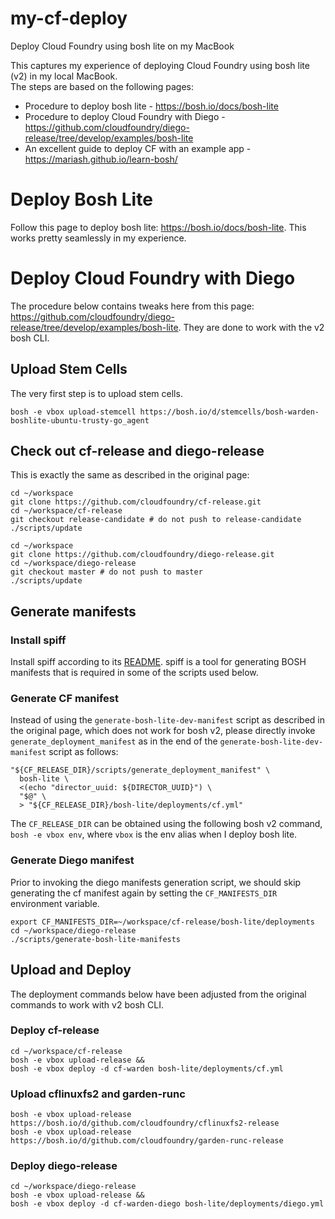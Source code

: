# my-cf-deploy
Deploy Cloud Foundry using bosh lite on my MacBook

This captures my experience of deploying Cloud Foundry using bosh lite (v2) in my local MacBook.  
The  steps are based on the following pages:
* Procedure to deploy bosh lite - https://bosh.io/docs/bosh-lite
* Procedure to deploy Cloud Foundry with Diego -
https://github.com/cloudfoundry/diego-release/tree/develop/examples/bosh-lite
* An excellent guide to deploy CF with an example app - https://mariash.github.io/learn-bosh/

# Deploy Bosh Lite
Follow this page to deploy bosh lite: https://bosh.io/docs/bosh-lite. This works pretty 
seamlessly in my experience.
 
# Deploy Cloud Foundry with Diego
The procedure below contains tweaks here from this page:
https://github.com/cloudfoundry/diego-release/tree/develop/examples/bosh-lite.  They are done to 
work with the v2 bosh CLI.

## Upload Stem Cells
The very first step is to upload stem cells.
```
bosh -e vbox upload-stemcell https://bosh.io/d/stemcells/bosh-warden-boshlite-ubuntu-trusty-go_agent
```

## Check out cf-release and diego-release
This is exactly the same as described in the original page:
```
cd ~/workspace
git clone https://github.com/cloudfoundry/cf-release.git
cd ~/workspace/cf-release
git checkout release-candidate # do not push to release-candidate
./scripts/update

cd ~/workspace
git clone https://github.com/cloudfoundry/diego-release.git
cd ~/workspace/diego-release
git checkout master # do not push to master
./scripts/update
```

## Generate manifests

### Install spiff
Install spiff according to its [README](https://github.com/cloudfoundry-incubator/spiff). spiff 
is a tool for generating BOSH manifests that is required in some of the scripts used below.

### Generate CF manifest
Instead of using the `generate-bosh-lite-dev-manifest` script as described in the original page, 
which does not work for bosh v2, please directly invoke `generate_deployment_manifest` as in the 
end of the `generate-bosh-lite-dev-manifest` script as follows:
```
"${CF_RELEASE_DIR}/scripts/generate_deployment_manifest" \
  bosh-lite \
  <(echo "director_uuid: ${DIRECTOR_UUID}") \
  "$@" \
  > "${CF_RELEASE_DIR}/bosh-lite/deployments/cf.yml"
```
The `CF_RELEASE_DIR` can be obtained using the following bosh v2 command, `bosh -e vbox env`, 
where `vbox` is the env alias when I deploy bosh lite.
 
### Generate Diego manifest
Prior to invoking the diego manifests generation script, we should skip generating the cf 
manifest again by setting the `CF_MANIFESTS_DIR` environment variable.
```
export CF_MANIFESTS_DIR=~/workspace/cf-release/bosh-lite/deployments
cd ~/workspace/diego-release
./scripts/generate-bosh-lite-manifests
```

## Upload and Deploy
The deployment commands below have been adjusted from the original commands to work with v2 bosh 
CLI.

### Deploy cf-release
```
cd ~/workspace/cf-release
bosh -e vbox upload-release &&
bosh -e vbox deploy -d cf-warden bosh-lite/deployments/cf.yml
```

### Upload cflinuxfs2 and garden-runc
```
bosh -e vbox upload-release https://bosh.io/d/github.com/cloudfoundry/cflinuxfs2-release
bosh -e vbox upload-release https://bosh.io/d/github.com/cloudfoundry/garden-runc-release
```

### Deploy diego-release
```
cd ~/workspace/diego-release
bosh -e vbox upload-release &&
bosh -e vbox deploy -d cf-warden-diego bosh-lite/deployments/diego.yml
```
